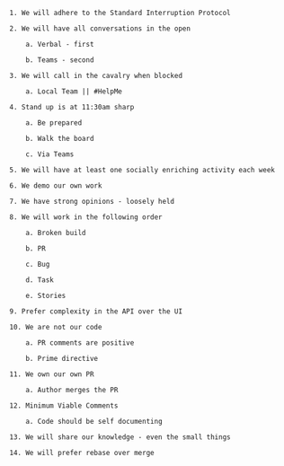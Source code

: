     1. We will adhere to the Standard Interruption Protocol

    2. We will have all conversations in the open

        a. Verbal - first
        
        b. Teams - second
        
    3. We will call in the cavalry when blocked
    
        a. Local Team || #HelpMe
        
    4. Stand up is at 11:30am sharp
    
        a. Be prepared
        
        b. Walk the board
        
        c. Via Teams
        
    5. We will have at least one socially enriching activity each week
    
    6. We demo our own work
    
    7. We have strong opinions - loosely held
    
    8. We will work in the following order
    
        a. Broken build
        
        b. PR
        
        c. Bug
        
        d. Task
        
        e. Stories
        
    9. Prefer complexity in the API over the UI
    
    10. We are not our code 
    
        a. PR comments are positive
        
        b. Prime directive
        
    11. We own our own PR
    
        a. Author merges the PR
        
    12. Minimum Viable Comments
    
        a. Code should be self documenting
        
    13. We will share our knowledge - even the small things
    
    14. We will prefer rebase over merge
